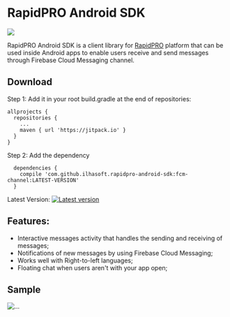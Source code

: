 # RapidPRO Android SDK

[![](https://jitpack.io/v/ilhasoft/rapidpro-android-sdk.svg?style=flat-square)](https://jitpack.io/#ilhasoft/rapidpro-android-sdk)

RapidPRO Android SDK is a client library for [RapidPRO](http://rapidpro.github.io/rapidpro) platform that can be used inside Android apps to enable users receive and send messages through Firebase Cloud Messaging channel.

## Download

Step 1: Add it in your root build.gradle at the end of repositories:

```
allprojects {
  repositories {
    ...
    maven { url 'https://jitpack.io' }
  }
}
```

Step 2: Add the dependency
```
  dependencies {
    compile 'com.github.ilhasoft.rapidpro-android-sdk:fcm-channel:LATEST-VERSION'
  }
```
Latest Version: [![Latest version](https://jitpack.io/v/ilhasoft/rapidpro-android-sdk.svg?style=flat-square)](https://jitpack.io/#ilhasoft/rapidpro-android-sdk)

## Features:

* Interactive messages activity that handles the sending and receiving of messages;
* Notifications of new messages by using Firebase Cloud Messaging;
* Works well with Right-to-left languages;
* Floating chat when users aren't with your app open;

## Sample

<img src="sample.gif" alt="...">

